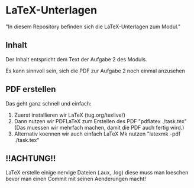 # LaTeX-Unterlagen

"In diesem Repository befinden sich die LaTeX-Unterlagen zum Modul."

## Inhalt

Der Inhalt entspricht dem Text der Aufgabe 2 des Moduls.

Es kann sinnvoll sein, sich die PDF zur Aufgabe 2 noch einmal
anzusehen


## PDF erstellen

Das geht ganz schnell und einfach:

1. Zuerst installieren wir LaTeX (tug.org/texlive/)
2. Dann nutzen wir PDFLaTeX zum Erstellen des PDF
	"pdflatex ./task.tex" (Das muessen wir mehrfach machen, damit die PDF auch fertig wird.)
3. Alternativ koennen wir auch einfach LaTeX Mk nutzen 
	"latexmk -pdf ./task.tex"


## !!ACHTUNG!!

LaTeX erstelle einige nervige Dateien (.aux, .log) diese muss man loeschen bevor
man einen Commit mit seinen Aenderungen macht!

